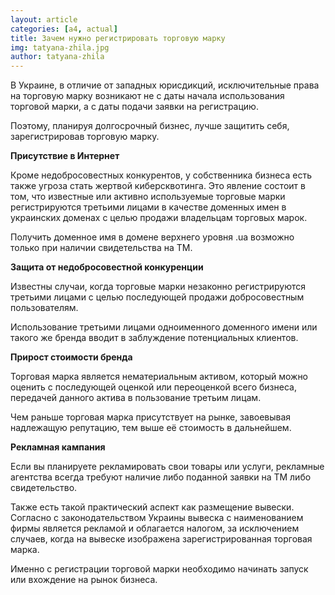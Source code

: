```yaml
---
layout: article
categories: [a4, actual]
title: Зачем нужно регистрировать торговую марку
img: tatyana-zhila.jpg
author: tatyana-zhila
--- 
```

В Украине, в отличие от западных юрисдикций, исключительные права на торговую марку возникают  не с даты начала использования
торговой марки, а  с даты подачи заявки на регистрацию. 

Поэтому, планируя долгосрочный бизнес, лучше защитить себя, зарегистрировав торговую марку.

**Присутствие в Интернет**

Кроме недобросовестных конкурентов, у собственника бизнеса есть также угроза стать жертвой киберсквотинга. Это явление 
состоит в том, что известные или активно используемые торговые марки регистрируются третьими лицами в качестве доменных
имен  в украинских доменах с целью продажи владельцам торговых марок. 

Получить доменное имя в домене верхнего уровня .ua возможно только при наличии свидетельства на ТМ. 

**Защита от недобросовестной конкуренции**

Известны случаи, когда торговые марки незаконно регистрируются третьими лицами с целью последующей продажи добросовестным 
пользователям. 

Использование третьими лицами одноименного доменного имени или такого же бренда вводит в заблуждение потенциальных 
клиентов.

**Прирост стоимости бренда**

Торговая марка является  нематериальным активом, который можно оценить с последующей оценкой или переоценкой всего бизнеса,
передачей данного актива в пользование третьим лицам.

Чем раньше торговая марка присутствует на рынке, завоевывая надлежащую репутацию, тем выше её стоимость в дальнейшем.

**Рекламная кампания**

Если вы планируете рекламировать свои товары или услуги, рекламные агентства  всегда требуют наличие либо поданной заявки на
ТМ либо свидетельство. 

Также есть такой практический аспект как размещение вывески. Согласно с законодательством Украины вывеска с наименованием 
фирмы является рекламой и облагается налогом,  за исключением случаев, когда на вывеске изображена зарегистрированная торговая
марка.

Именно с регистрации торговой марки необходимо начинать запуск или вхождение на рынок бизнеса.
